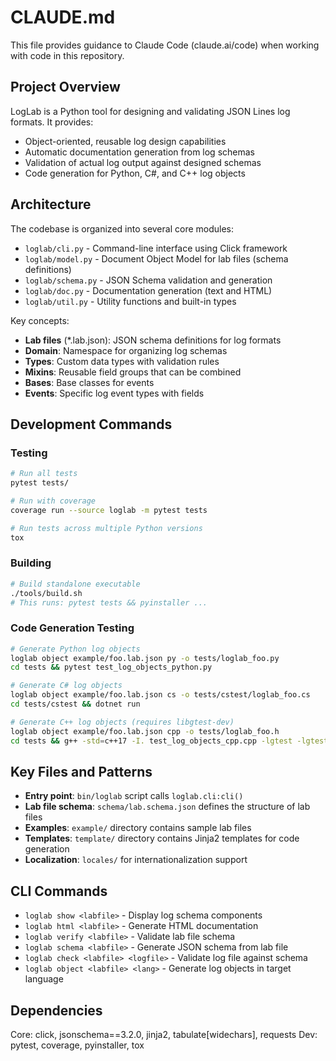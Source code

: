 # CLAUDE.md

This file provides guidance to Claude Code (claude.ai/code) when working with code in this repository.

## Project Overview

LogLab is a Python tool for designing and validating JSON Lines log formats. It provides:
- Object-oriented, reusable log design capabilities
- Automatic documentation generation from log schemas
- Validation of actual log output against designed schemas
- Code generation for Python, C#, and C++ log objects

## Architecture

The codebase is organized into several core modules:

- `loglab/cli.py` - Command-line interface using Click framework
- `loglab/model.py` - Document Object Model for lab files (schema definitions)
- `loglab/schema.py` - JSON Schema validation and generation
- `loglab/doc.py` - Documentation generation (text and HTML)
- `loglab/util.py` - Utility functions and built-in types

Key concepts:
- **Lab files** (*.lab.json): JSON schema definitions for log formats
- **Domain**: Namespace for organizing log schemas
- **Types**: Custom data types with validation rules
- **Mixins**: Reusable field groups that can be combined
- **Bases**: Base classes for events
- **Events**: Specific log event types with fields

## Development Commands

### Testing
```bash
# Run all tests
pytest tests/

# Run with coverage
coverage run --source loglab -m pytest tests

# Run tests across multiple Python versions
tox
```

### Building
```bash
# Build standalone executable
./tools/build.sh
# This runs: pytest tests && pyinstaller ...
```

### Code Generation Testing
```bash
# Generate Python log objects
loglab object example/foo.lab.json py -o tests/loglab_foo.py
cd tests && pytest test_log_objects_python.py

# Generate C# log objects  
loglab object example/foo.lab.json cs -o tests/cstest/loglab_foo.cs
cd tests/cstest && dotnet run

# Generate C++ log objects (requires libgtest-dev)
loglab object example/foo.lab.json cpp -o tests/loglab_foo.h
cd tests && g++ -std=c++17 -I. test_log_objects_cpp.cpp -lgtest -lgtest_main -lpthread -o test_log_objects_cpp && ./test_log_objects_cpp
```

## Key Files and Patterns

- **Entry point**: `bin/loglab` script calls `loglab.cli:cli()`
- **Lab file schema**: `schema/lab.schema.json` defines the structure of lab files
- **Examples**: `example/` directory contains sample lab files
- **Templates**: `template/` directory contains Jinja2 templates for code generation
- **Localization**: `locales/` for internationalization support

## CLI Commands

- `loglab show <labfile>` - Display log schema components
- `loglab html <labfile>` - Generate HTML documentation
- `loglab verify <labfile>` - Validate lab file schema
- `loglab schema <labfile>` - Generate JSON schema from lab file
- `loglab check <labfile> <logfile>` - Validate log file against schema
- `loglab object <labfile> <lang>` - Generate log objects in target language

## Dependencies

Core: click, jsonschema==3.2.0, jinja2, tabulate[widechars], requests
Dev: pytest, coverage, pyinstaller, tox